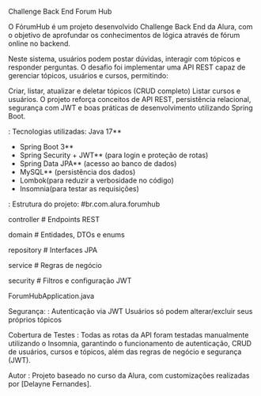 Challenge Back End Forum Hub

O FórumHub é um projeto desenvolvido Challenge Back End da Alura, com o objetivo de aprofundar os conhecimentos de lógica através de fórum online no backend.

Neste sistema, usuários podem postar dúvidas, interagir com tópicos e responder perguntas. O desafio foi implementar uma API REST capaz de gerenciar tópicos,
usuários e cursos, permitindo:

Criar, listar, atualizar e deletar tópicos (CRUD completo)
Listar cursos e usuários.
O projeto reforça conceitos de API REST, persistência relacional, segurança com JWT e boas práticas de desenvolvimento utilizando Spring Boot.


: Tecnologias utilizadas:
Java 17**
- Spring Boot 3**
- Spring Security + JWT** (para login e proteção de rotas)
- Spring Data JPA** (acesso ao banco de dados)
- MySQL** (persistência dos dados)
- Lombok(para reduzir a verbosidade no código)
- Insomnia(para testar as requisições)


: Estrutura do projeto: 
#br.com.alura.forumhub 

controller # Endpoints REST

domain # Entidades, DTOs e enums

repository # Interfaces JPA

service # Regras de negócio

security # Filtros e configuração JWT 

ForumHubApplication.java

Segurança:
: Autenticação via JWT
Usuários só podem alterar/excluir seus próprios tópicos

Cobertura de Testes
: Todas as rotas da API foram testadas manualmente utilizando o Insomnia, garantindo o funcionamento de autenticação, CRUD de usuários, cursos e tópicos, além das regras de negócio e segurança (JWT).

Autor
: Projeto baseado no curso da Alura, com customizações realizadas por [Delayne Fernandes].
